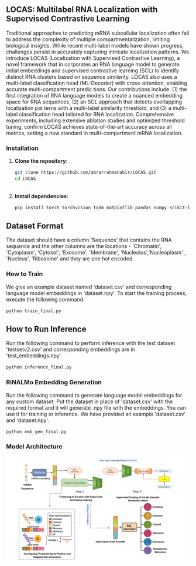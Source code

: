## LOCAS: Multilabel RNA Localization with Supervised Contrastive Learning
Traditional approaches to predicting mRNA subcellular localization often fail to address the complexity of multiple compartmentalization, limiting biological insights. While recent multi-label models have shown progress, challenges persist in accurately capturing intricate localization patterns. We introduce LOCAS (Localization with Supervised Contrastive Learning), a novel framework that in corporates an RNA language model to generate initial embeddings and supervised contrastive learning (SCL) to identify distinct RNA clusters based on sequence similarity. LOCAS also uses a multi-label classification head (ML-Decoder) with cross-attention, enabling accurate multi-compartment predic tions. Our contributions include: (1) the first integration of RNA language models to create a nuanced embedding space for RNA sequences, (2) an SCL approach that detects overlapping localization pat terns with a multi-label similarity threshold, and (3) a multi-label classification head tailored for RNA localization. Comprehensive experiments, including extensive ablation studies and optimized threshold tuning, confirm LOCAS achieves state-of-the-art accuracy across all metrics, setting a new standard in multi-compartment mRNA localization.
### Installation

1. **Clone the repository**:
   ```bash
   git clone https://github.com/abrarrahmanabir/LOCAS.git
   cd LOCAS
   


2. **Install dependencies**:

   ```bash
   pip install torch torchvision tqdm matplotlib pandas numpy scikit-learn
   ```

## Dataset Format
The dataset should have a column 'Sequence' that contains the RNA sequence and the other columns are the locations - 'Chromatin', 'Cytoplasm', 'Cytosol', 'Exosome', 'Membrane', 'Nucleolus','Nucleoplasm' , 'Nucleus', 'Ribosome' and they are one hot encoded.

### How to Train
We give an example dataset named 'dataset.csv' and corresponding language model embeddings in 'dataset.npy'.
To start the training process, execute the following command:

   ```bash
   python train_final.py
```

## How to Run Inference
Run the following command to perform inference with the test dataset 'testsetv2.csv' and corresponding embeddings are in 'test_embeddings.npy'. 

   ```bash
   python inference_final.py
```

### RiNALMo Embedding Generation
Run the following command to generate language model embeddings for any custom dataset. Put the dataset in place of 'dataset.csv' with the required format and it will generate .npy file with the embeddings. You can use it for training or inference. We have provided an example 'dataset.csv' and 'dataset.npy'.

   ```python
   python emb_gen_final.py
```

### Model Architecture
![Model Architecture](model.jpg)






